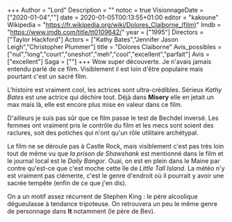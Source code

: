 +++
Author = "Lord"
Description = ""
notoc = true
VisionnageDate = ["2020-01-04",""]
date = 2020-01-05T00:13:55+01:00
editor = "kakoune"
Wikipedia = "https://fr.wikipedia.org/wiki/Dolores_Claiborne_(film)"
Imdb = "https://www.imdb.com/title/tt0109642/"
year = ["1995"]
Directors = ["Taylor Hackford"]
Actors = ["Kathy Bates","Jennifer Jason Leigh","Christopher Plummer"]
title = "Dolores Claiborne"
Avis_possibles = ["nul","long","court","oneshot","meh","cool","excellent","parfait"]
Avis = ["excellent"] 
Saga = [""]
+++
Wow super découverte.
Je n'avais jamais entendu parlé de ce film.
Visiblement il est loin d'être populaire mais pourtant c'est un sacré film.

L'histoire est vraiment cool, les actrices sont ultra-crédibles.
Sérieux *Kathy Bates* est une actrice qui déchire tout.
Déjà dans **Misery** elle en jetait un max mais là, elle est encore plus mise en valeur dans ce film.

D'ailleurs je suis pas sûr que ce film passe le test de Bechdel inversé.
Les femmes ont vraiment pris le contrôle du film et les mecs sont soient des raclures, soit des potiches qui n'ont qu'un rôle utilitaire archétypal.

Le film ne se déroule pas à Castle Rock, mais visiblement c'est pas très loin tout de même vu que *la prison de Shawshank* est mentionné dans le film et le journal local est le *Daily Bangor*.
Ouai, on est en plein dans le Maine par contre qu'est-ce que c'est moche cette île de *Little Tall Island*.
La météo n'y est vraiment pas clémente, c'est le genre d'endroit où il pourrait y avoir une sacrée tempête (enfin de ce que j'en dis).

On a un motif assez récurrent de Stephen King : le père alcoolique dégueulasse à tendance tripoteuse.
On retrouvera un peu le même genre de personnage dans **It** notamment (le père de Bev).
